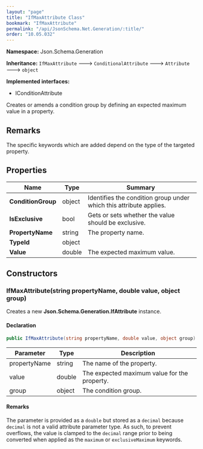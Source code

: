 ```yaml
---
layout: "page"
title: "IfMaxAttribute Class"
bookmark: "IfMaxAttribute"
permalink: "/api/JsonSchema.Net.Generation/:title/"
order: "10.05.032"
---
```

**Namespace:** Json.Schema.Generation

**Inheritance:**
`IfMaxAttribute`
 🡒 
`ConditionalAttribute`
 🡒 
`Attribute`
 🡒 
`object`

**Implemented interfaces:**

- IConditionAttribute

Creates or amends a condition group by defining an expected maximum value in a property.

## Remarks

The specific keywords which are added depend on the type of the targeted property.

## Properties

| Name | Type | Summary |
|---|---|---|
| **ConditionGroup** | object | Identifies the condition group under which this attribute applies. |
| **IsExclusive** | bool | Gets or sets whether the value should be exclusive. |
| **PropertyName** | string | The property name. |
| **TypeId** | object |  |
| **Value** | double | The expected maximum value. |

## Constructors

### IfMaxAttribute(string propertyName, double value, object group)

Creates a new **Json.Schema.Generation.IfAttribute** instance.

#### Declaration

```c#
public IfMaxAttribute(string propertyName, double value, object group)
```

| Parameter | Type | Description |
|---|---|---|
| propertyName | string | The name of the property. |
| value | double | The expected maximum value for the property. |
| group | object | The condition group. |


#### Remarks

The <paramref name="value" /> parameter is provided as a `double` but stored as a `decimal`
because `decimal` is not a valid attribute parameter type.
As such, to prevent overflows, the value is clamped to the `decimal` range prior to being converted
when applied as the `maximum` or `exclusiveMaximum` keywords.

